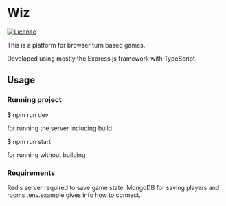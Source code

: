 # Wiz
[![License](https://img.shields.io/npm/l/enzyme.svg)](https://github.com/enzymejs/enzyme/blob/master/LICENSE.md)

This is a platform for browser turn based games.

Developed using mostly the Express.js framework with TypeScript.

## Usage

### Running project

  $ npm run dev
  
for running the server including build

  $ npm run start
  
for running without building

### Requirements
Redis server required to save game state.
MongoDB for saving players and rooms
.env.example gives info how to connect.
